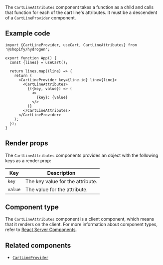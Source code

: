 <!-- This file is generated from source code in the Shopify/hydrogen repo. Edit the files in /packages/hydrogen/src/components/CartLineAttributes and run 'yarn generate-docs' at the root of this repo. For more information, refer to https://github.com/Shopify/shopify-dev/blob/main/content/internal/operations/hydrogen-reference-docs.md. -->

The `CartLineAttributes` component takes a function as a child and calls that function for each of the
cart line's attributes. It must be a descendent of a `CartLineProvider` component.

## Example code

```tsx
import {CartLineProvider, useCart, CartLineAttributes} from '@shopify/hydrogen';

export function App() {
  const {lines} = useCart();

  return lines.map((line) => {
    return (
      <CartLineProvider key={line.id} line={line}>
        <CartLineAttributes>
          {({key, value}) => (
            <>
              {key}: {value}
            </>
          )}
        </CartLineAttributes>
      </CartLineProvider>
    );
  });
}
```

## Render props

The `CartLineAttributes` components provides an object with the following keys as a render prop:

| Key     | Description                      |
| ------- | -------------------------------- |
| `key`   | The key value for the attribute. |
| `value` | The value for the attribute.     |

## Component type

The `CartLineAttributes` component is a client component, which means that it renders on the client. For more information about component types, refer to [React Server Components](/custom-storefronts/hydrogen/framework/react-server-components).

## Related components

- [`CartLineProvider`](/api/hydrogen/components/cart/cartlineprovider)

